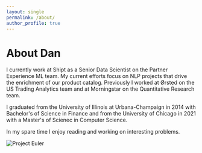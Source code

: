 ```yaml
---
layout: single
permalink: /about/
author_profile: true
---
```


# About Dan
I currently work at Shipt as a Senior Data Scientist on the Partner Experience ML team. My current efforts focus on NLP projects that drive the enrichment of our product catalog. Previously I worked at Ørsted on the US Trading Analytics team and at Morningstar on the Quantitative Research team.

I graduated from the University of Illinois at Urbana-Champaign in 2014 with Bachelor's of Science in Finance and from the University of Chicago in 2021 with a Master's of Scienec in Computer Science.

In my spare time I enjoy reading and working on interesting problems.

![Project Euler](https://projecteuler.net/profile/dankleeman.png)
